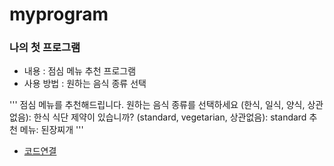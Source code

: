# myprogram

### 나의 첫 프로그램 
 * 내용 : 점심 메뉴 추천 프로그램
 * 사용 방법 : 원하는 음식 종류 선택

'''
점심 메뉴를 추천해드립니다.
원하는 음식 종류를 선택하세요 (한식, 일식, 양식, 상관없음): 한식
식단 제약이 있습니까? (standard, vegetarian, 상관없음): standard
추천 메뉴: 된장찌개
'''
 * [코드연결](test2406.py)
 
